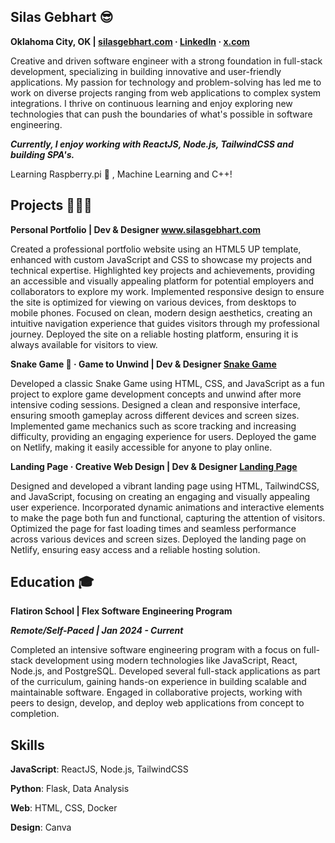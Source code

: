 ## Silas Gebhart 😎

**Oklahoma City, OK | [silasgebhart.com](https://www.silasgebhart.com/) · [LinkedIn](https://www.linkedin.com/in/silas-gebhart-079502193/) · [x.com](https://x.com/SilasGebhart)**

Creative and driven software engineer with a strong foundation in full-stack development, specializing in building innovative and user-friendly applications. My passion for technology and problem-solving has led me to work on diverse projects ranging from web applications to complex system integrations. I thrive on continuous learning and enjoy exploring new technologies that can push the boundaries of what's possible in software engineering.

***Currently, I enjoy working with ReactJS, Node.js, TailwindCSS and building SPA's.***

Learning Raspberry.pi 🍰 , Machine Learning and C++!

## Projects 👨🏻‍💻

**Personal Portfolio | Dev & Designer
www.silasgebhart.com**

Created a professional portfolio website using an HTML5 UP template, enhanced with custom JavaScript and CSS to showcase my projects and technical expertise.
Highlighted key projects and achievements, providing an accessible and visually appealing platform for potential employers and collaborators to explore my work.
Implemented responsive design to ensure the site is optimized for viewing on various devices, from desktops to mobile phones.
Focused on clean, modern design aesthetics, creating an intuitive navigation experience that guides visitors through my professional journey.
Deployed the site on a reliable hosting platform, ensuring it is always available for visitors to view.


**Snake Game 🐍 · Game to Unwind | Dev & Designer
[Snake Game](https://unique-clafoutis-60a774.netlify.app/)**

Developed a classic Snake Game using HTML, CSS, and JavaScript as a fun project to explore game development concepts and unwind after more intensive coding sessions.
Designed a clean and responsive interface, ensuring smooth gameplay across different devices and screen sizes.
Implemented game mechanics such as score tracking and increasing difficulty, providing an engaging experience for users. 
Deployed the game on Netlify, making it easily accessible for anyone to play online.

**Landing Page · Creative Web Design | Dev & Designer
[Landing Page](https://funlandingpage123.netlify.app/)**

Designed and developed a vibrant landing page using HTML, TailwindCSS, and JavaScript, focusing on creating an engaging and visually appealing user experience.
Incorporated dynamic animations and interactive elements to make the page both fun and functional, capturing the attention of visitors.
Optimized the page for fast loading times and seamless performance across various devices and screen sizes.
Deployed the landing page on Netlify, ensuring easy access and a reliable hosting solution.

## Education 🎓

**Flatiron School | Flex Software Engineering Program**

***Remote/Self-Paced | Jan 2024 - Current***

Completed an intensive software engineering program with a focus on full-stack development using modern technologies like JavaScript, React, Node.js, and PostgreSQL.
Developed several full-stack applications as part of the curriculum, gaining hands-on experience in building scalable and maintainable software.
Engaged in collaborative projects, working with peers to design, develop, and deploy web applications from concept to completion.

## Skills
**JavaScript**: ReactJS, Node.js, TailwindCSS

**Python**: Flask, Data Analysis

**Web**: HTML, CSS, Docker

**Design**: Canva
